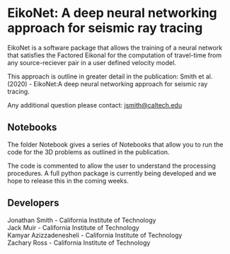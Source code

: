 # EikoNet: A deep neural networking approach for seismic ray tracing
EikoNet is a software package that allows the training of a neural network that satisfies the Factored Eikonal 
for the computation of travel-time from any source-reciever pair in a user defined velocity model.

This approach is outline in greater detail in the publication: 
Smith et al. (2020) - EikoNet:A deep neural networking approach for seismic ray tracing.

Any additional question please contact: jsmith@caltech.edu

## Notebooks
The folder Notebook gives a series of Notebooks that allow you to run the code for the 3D problems as outlined in the publication.

The code is commented to allow the user to understand the processing procedures. 
A full python package is currently being developed and we hope to release this in the coming weeks.

## Developers
Jonathan Smith         - California Institute of Technology\
Jack Muir              - California Institute of Technology\
Kamyar Azizzadenesheli - California Institute of Technology\
Zachary Ross           - California Institute of Technology
